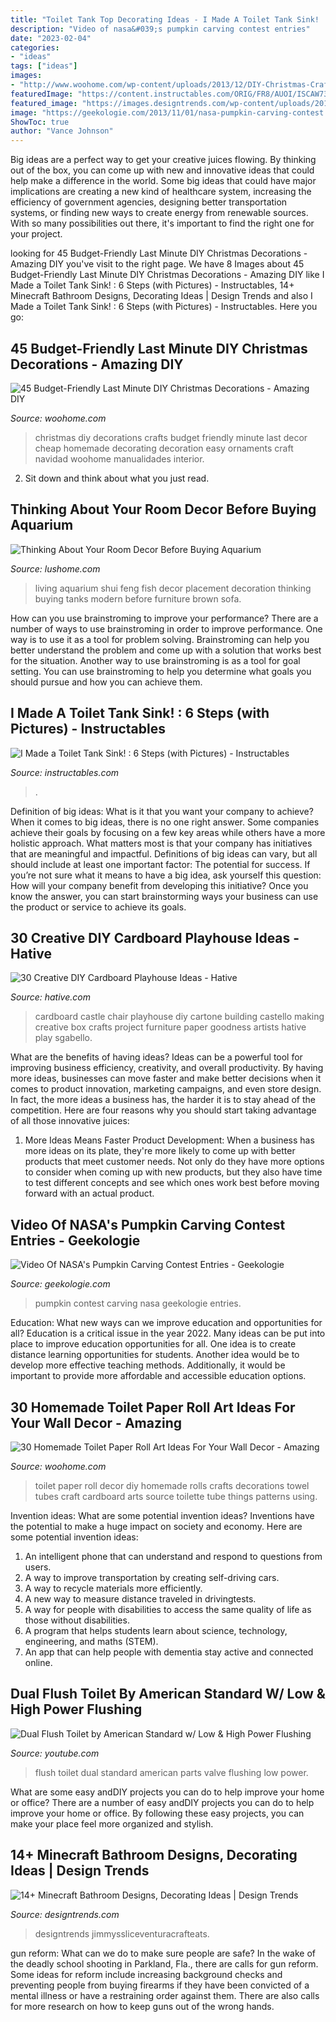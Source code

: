 ```yaml
---
title: "Toilet Tank Top Decorating Ideas - I Made A Toilet Tank Sink! : 6 Steps (with Pictures)"
description: "Video of nasa&#039;s pumpkin carving contest entries"
date: "2023-02-04"
categories:
- "ideas"
tags: ["ideas"]
images:
- "http://www.woohome.com/wp-content/uploads/2013/12/DIY-Christmas-Crafts-5.jpg"
featuredImage: "https://content.instructables.com/ORIG/FR8/AUOI/ISCAW73T/FR8AUOIISCAW73T.jpg?frame=1"
featured_image: "https://images.designtrends.com/wp-content/uploads/2016/03/01051139/Minecraft-Mod-Bathroom-Design.jpeg"
image: "https://geekologie.com/2013/11/01/nasa-pumpkin-carving-contest.jpg"
ShowToc: true
author: "Vance Johnson"
---
```



Big ideas are a perfect way to get your creative juices flowing. By thinking out of the box, you can come up with new and innovative ideas that could help make a difference in the world. Some big ideas that could have major implications are creating a new kind of healthcare system, increasing the efficiency of government agencies, designing better transportation systems, or finding new ways to create energy from renewable sources. With so many possibilities out there, it's important to find the right one for your project.

	

		
looking for 45 Budget-Friendly Last Minute DIY Christmas Decorations - Amazing DIY you've visit to the right page. We have 8 Images about 45 Budget-Friendly Last Minute DIY Christmas Decorations - Amazing DIY like I Made a Toilet Tank Sink! : 6 Steps (with Pictures) - Instructables, 14+ Minecraft Bathroom Designs, Decorating Ideas | Design Trends and also I Made a Toilet Tank Sink! : 6 Steps (with Pictures) - Instructables. Here you go:
		
    
## 45 Budget-Friendly Last Minute DIY Christmas Decorations - Amazing DIY

<img loading=lazy src="http://www.woohome.com/wp-content/uploads/2013/12/DIY-Christmas-Crafts-5.jpg" onerror="this.onerror=null;this.src='https://tse1.mm.bing.net/th?id=OIP.OvZZhaUAEjo3jNDkavikuAHaJ4&amp;pid=15.1';" alt="45 Budget-Friendly Last Minute DIY Christmas Decorations - Amazing DIY">

_Source: woohome.com_

>christmas diy decorations crafts budget friendly minute last decor cheap homemade decorating decoration easy ornaments craft navidad woohome manualidades interior. 

	

2. Sit down and think about what you just read.

    
## Thinking About Your Room Decor Before Buying Aquarium

<img loading=lazy src="https://www.lushome.com/wp-content/uploads/2010/04/room-design-aquarium-fish-tanks-4.jpg" onerror="this.onerror=null;this.src='https://tse2.mm.bing.net/th?id=OIP.vOGXwHuz2FdSC_cszFt4kAHaEr&amp;pid=15.1';" alt="Thinking About Your Room Decor Before Buying Aquarium">

_Source: lushome.com_

>living aquarium shui feng fish decor placement decoration thinking buying tanks modern before furniture brown sofa. 

	

How can you use brainstroming to improve your performance?
There are a number of ways to use brainstroming in order to improve performance. One way is to use it as a tool for problem solving. Brainstroming can help you better understand the problem and come up with a solution that works best for the situation. Another way to use brainstroming is as a tool for goal setting. You can use brainstroming to help you determine what goals you should pursue and how you can achieve them.

    
## I Made A Toilet Tank Sink! : 6 Steps (with Pictures) - Instructables

<img loading=lazy src="https://content.instructables.com/ORIG/FR8/AUOI/ISCAW73T/FR8AUOIISCAW73T.jpg?frame=1" onerror="this.onerror=null;this.src='https://tse2.mm.bing.net/th?id=OIP.UJaBl5Me1IlTpASWPADS9gHaGL&amp;pid=15.1';" alt="I Made a Toilet Tank Sink! : 6 Steps (with Pictures) - Instructables">

_Source: instructables.com_

>. 

	

Definition of big ideas: What is it that you want your company to achieve?
When it comes to big ideas, there is no one right answer. Some companies achieve their goals by focusing on a few key areas while others have a more holistic approach. What matters most is that your company has initiatives that are meaningful and impactful. Definitions of big ideas can vary, but all should include at least one important factor: The potential for success. 
If you’re not sure what it means to have a big idea, ask yourself this question: How will your company benefit from developing this initiative? Once you know the answer, you can start brainstorming ways your business can use the product or service to achieve its goals.

    
## 30 Creative DIY Cardboard Playhouse Ideas - Hative

<img loading=lazy src="https://hative.com/wp-content/uploads/2014/04/cardboard-playhouse/29-cardboard-building.jpg" onerror="this.onerror=null;this.src='https://tse2.mm.bing.net/th?id=OIP.ttpKD-4h1c90QUFuNcXY9gHaFH&amp;pid=15.1';" alt="30 Creative DIY Cardboard Playhouse Ideas - Hative">

_Source: hative.com_

>cardboard castle chair playhouse diy cartone building castello making creative box crafts project furniture paper goodness artists hative play sgabello. 

	

What are the benefits of having ideas?
Ideas can be a powerful tool for improving business efficiency, creativity, and overall productivity. By having more ideas, businesses can move faster and make better decisions when it comes to product innovation, marketing campaigns, and even store design. In fact, the more ideas a business has, the harder it is to stay ahead of the competition. Here are four reasons why you should start taking advantage of all those innovative juices:
1. More Ideas Means Faster Product Development: When a business has more ideas on its plate, they're more likely to come up with better products that meet customer needs. Not only do they have more options to consider when coming up with new products, but they also have time to test different concepts and see which ones work best before moving forward with an actual product.

    
## Video Of NASA&#039;s Pumpkin Carving Contest Entries - Geekologie

<img loading=lazy src="https://geekologie.com/2013/11/01/nasa-pumpkin-carving-contest.jpg" onerror="this.onerror=null;this.src='https://tse3.mm.bing.net/th?id=OIP.Jn31o5w1_2_J60ZXKogdCgHaOm&amp;pid=15.1';" alt="Video Of NASA&#039;s Pumpkin Carving Contest Entries - Geekologie">

_Source: geekologie.com_

>pumpkin contest carving nasa geekologie entries. 

	

Education: What new ways can we improve education and opportunities for all?
Education is a critical issue in the year 2022. Many ideas can be put into place to improve education opportunities for all. One idea is to create distance learning opportunities for students. Another idea would be to develop more effective teaching methods. Additionally, it would be important to provide more affordable and accessible education options.

    
## 30 Homemade Toilet Paper Roll Art Ideas For Your Wall Decor - Amazing

<img loading=lazy src="http://www.woohome.com/wp-content/uploads/2013/08/toilet-paper-roll-wall-art-7.jpg" onerror="this.onerror=null;this.src='https://tse1.mm.bing.net/th?id=OIP.OAqsxASKEoWh0zhpjE5C6QHaKa&amp;pid=15.1';" alt="30 Homemade Toilet Paper Roll Art Ideas For Your Wall Decor - Amazing">

_Source: woohome.com_

>toilet paper roll decor diy homemade rolls crafts decorations towel tubes craft cardboard arts source toilette tube things patterns using. 

	

Invention ideas: What are some potential invention ideas?
Inventions have the potential to make a huge impact on society and economy. Here are some potential invention ideas:
1. An intelligent phone that can understand and respond to questions from users. 
2. A way to improve transportation by creating self-driving cars. 
3. A way to recycle materials more efficiently. 
4. A new way to measure distance traveled in drivingtests. 
5. A way for people with disabilities to access the same quality of life as those without disabilities. 
6. A program that helps students learn about science, technology, engineering, and maths (STEM). 
7. An app that can help people with dementia stay active and connected online.

    
## Dual Flush Toilet By American Standard W/ Low &amp; High Power Flushing

<img loading=lazy src="https://i.ytimg.com/vi/SiBJVdWv1KA/maxresdefault.jpg" onerror="this.onerror=null;this.src='https://tse3.mm.bing.net/th?id=OIP.w0m2e9vQAY2avBvLoLsEbwHaEK&amp;pid=15.1';" alt="Dual Flush Toilet by American Standard w/ Low &amp; High Power Flushing">

_Source: youtube.com_

>flush toilet dual standard american parts valve flushing low power. 

	

What are some easy andDIY projects you can do to help improve your home or office?
There are a number of easy andDIY projects you can do to help improve your home or office. By following these easy projects, you can make your place feel more organized and stylish.

    
## 14+ Minecraft Bathroom Designs, Decorating Ideas | Design Trends

<img loading=lazy src="https://images.designtrends.com/wp-content/uploads/2016/03/01051139/Minecraft-Mod-Bathroom-Design.jpeg" onerror="this.onerror=null;this.src='https://tse3.mm.bing.net/th?id=OIP.j23t7_z82pbeL4bshpZRcQHaEK&amp;pid=15.1';" alt="14+ Minecraft Bathroom Designs, Decorating Ideas | Design Trends">

_Source: designtrends.com_

>designtrends jimmyssliceventuracrafteats. 

	

gun reform: What can we do to make sure people are safe?
In the wake of the deadly school shooting in Parkland, Fla., there are calls for gun reform. Some ideas for reform include increasing background checks and preventing people from buying firearms if they have been convicted of a mental illness or have a restraining order against them. There are also calls for more research on how to keep guns out of the wrong hands.

